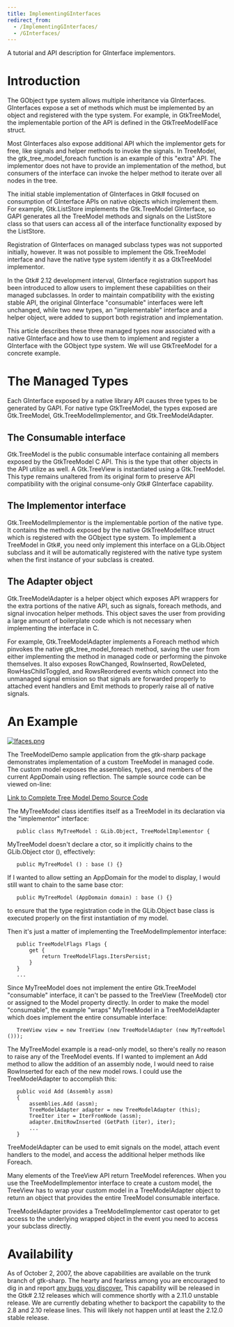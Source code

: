 ```yaml
---
title: ImplementingGInterfaces
redirect_from:
  - /ImplementingGInterfaces/
  - /GInterfaces/
---
```


A tutorial and API description for GInterface implementors.

Introduction
============

The GObject type system allows multiple inheritance via GInterfaces. GInterfaces expose a set of methods which must be implemented by an object and registered with the type system. For example, in GtkTreeModel, the implementable portion of the API is defined in the GtkTreeModelIFace struct.

Most GInterfaces also expose additional API which the implementor gets for free, like signals and helper methods to invoke the signals. In TreeModel, the gtk_tree_model_foreach function is an example of this "extra" API. The implementor does not have to provide an implementation of the method, but consumers of the interface can invoke the helper method to iterate over all nodes in the tree.

The initial stable implementation of GInterfaces in Gtk# focused on consumption of GInterface APIs on native objects which implement them. For example, Gtk.ListStore implements the Gtk.TreeModel GInterface, so GAPI generates all the TreeModel methods and signals on the ListStore class so that users can access all of the interface functionality exposed by the ListStore.

Registration of GInterfaces on managed subclass types was not supported initially, however. It was not possible to implement the Gtk.TreeModel interface and have the native type system identify it as a GtkTreeModel implementor.

In the Gtk# 2.12 development interval, GInterface registration support has been introduced to allow users to implement these capabilities on their managed subclasses. In order to maintain compatibility with the existing stable API, the original GInterface "consumable" interfaces were left unchanged, while two new types, an "implementable" interface and a helper object, were added to support both registration and implementation.

This article describes these three managed types now associated with a native GInterface and how to use them to implement and register a GInterface with the GObject type system. We will use GtkTreeModel for a concrete example.

The Managed Types
=================

Each GInterface exposed by a native library API causes three types to be generated by GAPI. For native type GtkTreeModel, the types exposed are Gtk.TreeModel, Gtk.TreeModelImplementor, and Gtk.TreeModelAdapter.

The Consumable interface
------------------------

Gtk.TreeModel is the public consumable interface containing all members exposed by the GtkTreeModel C API. This is the type that other objects in the API utilize as well. A Gtk.TreeView is instantiated using a Gtk.TreeModel. This type remains unaltered from its original form to preserve API compatibility with the original consume-only Gtk# GInterface capability.

The Implementor interface
-------------------------

Gtk.TreeModelImplementor is the implementable portion of the native type. It contains the methods exposed by the native GtkTreeModelIface struct which is registered with the GObject type system. To implement a TreeModel in Gtk#, you need only implement this interface on a GLib.Object subclass and it will be automatically registered with the native type system when the first instance of your subclass is created.

The Adapter object
------------------

Gtk.TreeModelAdapter is a helper object which exposes API wrappers for the extra portions of the native API, such as signals, foreach methods, and signal invocation helper methods. This object saves the user from providing a large amount of boilerplate code which is not necessary when implementing the interface in C.

For example, Gtk.TreeModelAdapter implements a Foreach method which pinvokes the native gtk_tree_model_foreach method, saving the user from either implementing the method in managed code or performing the pinvoke themselves. It also exposes RowChanged, RowInserted, RowDeleted, RowHasChildToggled, and RowsReordered events which connect into the unmanaged signal emission so that signals are forwarded properly to attached event handlers and Emit methods to properly raise all of native signals.

An Example
==========

[![Ifaces.png](/archived/images/f/f0/Ifaces.png)](/archived/images/f/f0/Ifaces.png)

The TreeModelDemo sample application from the gtk-sharp package demonstrates implementation of a custom TreeModel in managed code. The custom model exposes the assemblies, types, and members of the current AppDomain using reflection. The sample source code can be viewed on-line:

[Link to Complete Tree Model Demo Source Code](http://anonsvn.mono-project.com/viewvc/trunk/gtk-sharp/sample/TreeModelDemo.cs?view=markup)

The MyTreeModel class identifies itself as a TreeModel in its declaration via the "implementor" interface:

       public class MyTreeModel : GLib.Object, TreeModelImplementor {

 MyTreeModel doesn't declare a ctor, so it implicitly chains to the GLib.Object ctor (), effectively:

       public MyTreeModel () : base () {}

If I wanted to allow setting an AppDomain for the model to display, I would still want to chain to the same base ctor:

       public MyTreeModel (AppDomain domain) : base () {}

to ensure that the type registration code in the GLib.Object base class is executed properly on the first instantiation of my model.

Then it's just a matter of implementing the TreeModelImplementor interface:

       public TreeModelFlags Flags {
           get {
               return TreeModelFlags.ItersPersist;
           }
       }
       ...

Since MyTreeModel does not implement the entire Gtk.TreeModel "consumable" interface, it can't be passed to the TreeView (TreeModel) ctor or assigned to the Model property directly. In order to make the model "consumable", the example "wraps" MyTreeModel in a TreeModelAdapter which does implement the entire consumable interface:

       TreeView view = new TreeView (new TreeModelAdapter (new MyTreeModel ()));

The MyTreeModel example is a read-only model, so there's really no reason to raise any of the TreeModel events. If I wanted to implement an Add method to allow the addition of an assembly node, I would need to raise RowInserted for each of the new model rows. I could use the TreeModelAdapter to accomplish this:

       public void Add (Assembly assm)
       {
           assemblies.Add (assm);
           TreeModelAdapter adapter = new TreeModelAdapter (this);
           TreeIter iter = IterFromNode (assm);
           adapter.EmitRowInserted (GetPath (iter), iter);
           ...
       }

TreeModelAdapter can be used to emit signals on the model, attach event handlers to the model, and access the additional helper methods like Foreach.

Many elements of the TreeView API return TreeModel references. When you use the TreeModelImplementor interface to create a custom model, the TreeView has to wrap your custom model in a TreeModelAdapter object to return an object that provides the entire TreeModel consumable interface.

TreeModelAdapter provides a TreeModelImplementor cast operator to get access to the underlying wrapped object in the event you need to access your subclass directly.

Availability
============

As of October 2, 2007, the above capabilities are available on the trunk branch of gtk-sharp. The hearty and fearless among you are encouraged to dig in and report [any bugs you discover.](http://bugzilla.novell.com) This capability will be released in the Gtk# 2.12 releases which will commence shortly with a 2.11.0 unstable release. We are currently debating whether to backport the capability to the 2.8 and 2.10 release lines. This will likely not happen until at least the 2.12.0 stable release.

